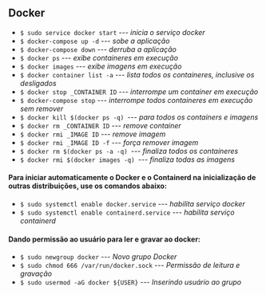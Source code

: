 ## Docker

- `$ sudo service docker start` --- _inicia o serviço docker_
- `$ docker-compose up -d` --- _sobe a aplicação_
- `$ docker-compose down` --- _derruba a aplicação_
- `$ docker ps` --- _exibe containeres em execução_
- `$ docker images` --- _exibe imagens em execução_
- `$ docker container list -a` --- _lista todos os containeres, inclusive os desligados_
- `$ docker stop _CONTAINER ID` --- _interrompe um container em execução_
- `$ docker-compose stop` --- _interrompe todos containeres em execução sem remover_
- `$ docker kill $(docker ps -q) `--- _para todos os containers e imagens_
- `$ docker rm _CONTAINER ID` --- _remove container_
- `$ docker rmi _IMAGE ID` --- _remove imagem_
- `$ docker rmi _IMAGE ID -f` --- _força remover imagem_
- `$ docker rm $(docker ps -a -q) `--- _finaliza todos os containeres_
- `$ docker rmi $(docker images -q) `--- _finaliza todas as imagens_

#### Para iniciar automaticamente o Docker e o Containerd na inicialização de outras distribuições, use os comandos abaixo:
- `$ sudo systemctl enable docker.service` --- _habilita serviço docker_
- `$ sudo systemctl enable containerd.service` --- _habilita serviço containerd_

#### Dando permissão ao usuário para ler e gravar ao docker:
- `$ sudo newgroup docker` --- _Novo grupo Docker_
- `$ sudo chmod 666 /var/run/docker.sock` --- _Permissão de leitura e gravação_
- `$ sudo usermod -aG docker ${USER}` --- _Inserindo usuário ao grupo_
